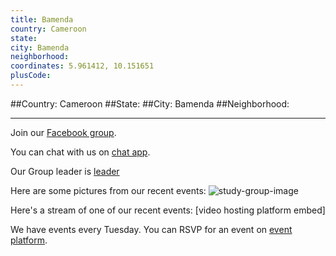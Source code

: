 ```yaml
---
title: Bamenda
country: Cameroon
state: 
city: Bamenda
neighborhood: 
coordinates: 5.961412, 10.151651
plusCode:
---
```


##Country: Cameroon
##State: 
##City: Bamenda
##Neighborhood: 
*****
Join our [Facebook group](https://www.facebook.com/groups/free.code.camp.your.Bamenda).

You can chat with us on [chat app]().

Our Group leader is [leader]()

Here are some pictures from our recent events:
![study-group-image]()

Here's a stream of one of our recent events:
[video hosting platform embed]

We have events every Tuesday. You can RSVP for an event on [event platform]().

